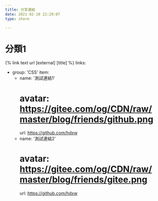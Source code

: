 ```yaml
---
title: 分享連結
date: 2021-02-10 22:29:07
type: share

---
```

# 分類1
{% link text url [external] [title] %}
links: 
  - group: 'CSS'
    item:
      - name: '測試連結1'
        # avatar: https://gitee.com/og/CDN/raw/master/blog/friends/github.png
        url: https://github.com/hdxw
      - name: '測試連結2'
        # avatar: https://gitee.com/og/CDN/raw/master/blog/friends/gitee.png
        url: https://github.com/hdxw

